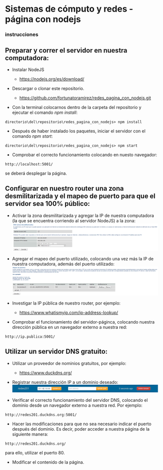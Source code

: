 # Sistemas de cómputo y redes - página con nodejs

### instrucciones
## Preparar y correr el servidor en nuestra computadora:
* Instalar NodeJS
  * https://nodejs.org/es/download/
  
* Descargar o clonar este repositorio.
  * https://github.com/fortunatoramirez/redes_pagina_con_nodejs.git

* Con la terminal colocarnos dentro de la carpeta del repositorio y ejecutar el comando *npm install*:
```console
directorio\del\repositorio\redes_pagina_con_nodejs> npm install
```

* Después de haber instalado los paquetes, iniciar el servidor con el comando *npm start*:
```console
directorio\del\repositorio\redes_pagina_con_nodejs> npm start
```
* Comprobar el correcto funcionamiento colocando en nuesto navegador:
```console
http://localhost:5001/
```
se deberá desplegar la página.

## Configurar en nuestro router una zona desmilitarizada y el mapeo de puerto para que el servidor sea 100% público:
* Activar la zona desmilitarizada y agregar la IP de nuestra computadora (la que se encuentra corriendo al servidor NodeJS) a la zona:
![](imagenes/dmz.PNG)

* Agregar el mapeo del puerto utilizado, colocando una vez más la IP de nuestra computadora, además del puerto utilizado:
![](imagenes/mapeo_puerto.PNG)

* Investigar la IP pública de nuestro router, por ejemplo:
  * https://www.whatismyip.com/ip-address-lookup/

* Comprobar el funcionamiento del servidor-páginca, colocando nuestra dirección pública en un navegador externo a nuestra red:
```console
http://ip.publica:5001/
```

## Utilizar un servidor DNS gratuito:
* Utilizar un proveedor de nominios gratuitos, por ejemplo:
  * https://www.duckdns.org/

* Registrar nuestra dirección IP a un dominio deseado:
![](imagenes/duckdns.PNG)

* Verificar el correcto funcionamiento del servidor DNS, colocando el dominio desde un navegador externo a nuestra red. Por ejemplo:
```console
http://redes201.duckdns.org:5001/
```

* Hacer las modificaciones para que no sea necesario indicar el puerto después del dominio. Es decir, poder acceder a nuestra página de la siguiente manera:
```console
http://redes201.duckdns.org/
```
para ello, utilizar el puerto 80.

* Modificar el contenido de la página.
